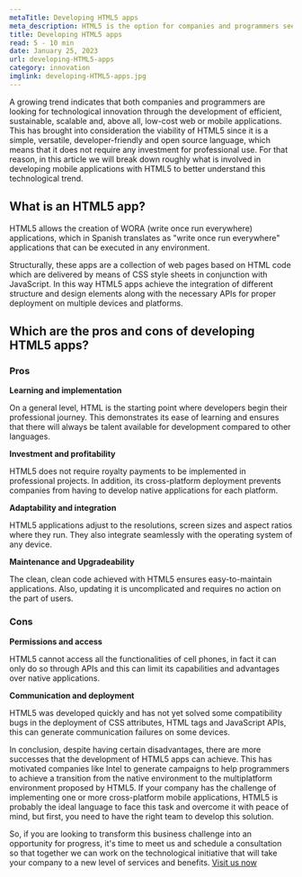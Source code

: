 ```yaml
---
metaTitle: Developing HTML5 apps
meta_description: HTML5 is the option for companies and programmers seeking technological innovation through the development of efficient, sustainable, scalable and, above all, low-cost web or mobile applications. Moreover, in practice it is a fluent and complete language that provides everything needed to produce digital solutions of high commercial value
title: Developing HTML5 apps
read: 5 - 10 min
date: January 25, 2023
url: developing-HTML5-apps
category: innovation
imglink: developing-HTML5-apps.jpg
---
```


A growing trend indicates that both companies and programmers are looking for technological innovation through the development of efficient, sustainable, scalable and, above all, low-cost web or mobile applications. This has brought into consideration the viability of HTML5 since it is a simple, versatile, developer-friendly and open source language, which means that it does not require any investment for professional use. For that reason, in this article we will break down roughly what is involved in developing mobile applications with HTML5 to better understand this technological trend.

## What is an HTML5 app?

HTML5 allows the creation of WORA (write once run everywhere) applications, which in Spanish translates as "write once run everywhere" applications that can be executed in any environment.

Structurally, these apps are a collection of web pages based on HTML code which are delivered by means of CSS style sheets in conjunction with JavaScript. In this way HTML5 apps achieve the integration of different structure and design elements along with the necessary APIs for proper deployment on multiple devices and platforms.

## Which are the pros and cons of developing HTML5 apps?

### Pros

**Learning and implementation**

On a general level, HTML is the starting point where developers begin their professional journey. This demonstrates its ease of learning and ensures that there will always be talent available for development compared to other languages.

**Investment and profitability**

HTML5 does not require royalty payments to be implemented in professional projects. In addition, its cross-platform deployment prevents companies from having to develop native applications for each platform.

**Adaptability and integration**

HTML5 applications adjust to the resolutions, screen sizes and aspect ratios where they run. They also integrate seamlessly with the operating system of any device.

**Maintenance and Upgradeability**

The clean, clean code achieved with HTML5 ensures easy-to-maintain applications. Also, updating it is uncomplicated and requires no action on the part of users.

### Cons

**Permissions and access**

HTML5 cannot access all the functionalities of cell phones, in fact it can only do so through APIs and this can limit its capabilities and advantages over native applications.

**Communication and deployment**

HTML5 was developed quickly and has not yet solved some compatibility bugs in the deployment of CSS attributes, HTML tags and JavaScript APIs, this can generate communication failures on some devices.

In conclusion, despite having certain disadvantages, there are more successes that the development of HTML5 apps can achieve. This has motivated companies like Intel to generate campaigns to help programmers to achieve a transition from the native environment to the multiplatform environment proposed by HTML5.
If your company has the challenge of implementing one or more cross-platform mobile applications, HTML5 is probably the ideal language to face this task and overcome it with peace of mind, but first, you need to have the right team to develop this solution.

So, if you are looking to transform this business challenge into an opportunity for progress, it's time to meet us and schedule a consultation so that together we can work on the technological initiative that will take your company to a new level of services and benefits. [Visit us now](https://www.dreamcodesoft.com/en/about)
